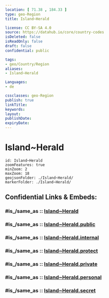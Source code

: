 ```yaml
---
location: [ 71.38 , 184.33 ] 
type: geo-Region
title: Island~Herald

license: CC BY-SA 4.0
source: https://datahub.io/core/country-codes
isDeleted: false
isReadOnly: false
draft: false
confidential: public

tags:
- geo/Country/Region
aliases:
- Island~Herald

Languages:
- de

cssclasses: geo-Region
publish: true
linkTitle: 
keywords: 
layout: 
publishDate: 
expiryDate: 
---
```


# Island~Herald

```leaflet
id: Island~Herald
zoomFeatures: true 
minZoom: 2 
maxZoom: 18
geojsonFolder: ./Island~Herald/
markerFolder: ./Island~Herald/
```


## Confidential Links & Embeds: 

### #is_/same_as :: [Island~Herald](/_Standards/Earth/Continent/Asia/Asia~North/Asia~NorthEast/Chukotka_Autonomous_Okrug/Island~Herald.md) 

### #is_/same_as :: [Island~Herald.public](/_public/Earth/Continent/Asia/Asia~North/Asia~NorthEast/Chukotka_Autonomous_Okrug/Island~Herald.public.md) 

### #is_/same_as :: [Island~Herald.internal](/_internal/Earth/Continent/Asia/Asia~North/Asia~NorthEast/Chukotka_Autonomous_Okrug/Island~Herald.internal.md) 

### #is_/same_as :: [Island~Herald.protect](/_protect/Earth/Continent/Asia/Asia~North/Asia~NorthEast/Chukotka_Autonomous_Okrug/Island~Herald.protect.md) 

### #is_/same_as :: [Island~Herald.private](/_private/Earth/Continent/Asia/Asia~North/Asia~NorthEast/Chukotka_Autonomous_Okrug/Island~Herald.private.md) 

### #is_/same_as :: [Island~Herald.personal](/_personal/Earth/Continent/Asia/Asia~North/Asia~NorthEast/Chukotka_Autonomous_Okrug/Island~Herald.personal.md) 

### #is_/same_as :: [Island~Herald.secret](/_secret/Earth/Continent/Asia/Asia~North/Asia~NorthEast/Chukotka_Autonomous_Okrug/Island~Herald.secret.md)

